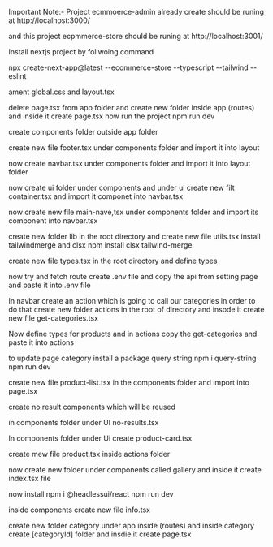 Important Note:- Project ecmmoerce-admin already create should be runing at 
http://localhost:3000/

and this project ecpmmerce-store should be runing at 
http://localhost:3001/

Install nextjs project by follwoing command

npx create-next-app@latest --ecommerce-store --typescript --tailwind --eslint

ament global.css and layout.tsx

delete page.tsx from app folder and create new folder inside app (routes) and inside it create page.tsx
now run the project npm run dev

create components folder outside app folder

create new file footer.tsx under components folder and import it into layout

now create navbar.tsx under components folder and import it into layout folder

now create ui folder under components and under ui create new filt container.tsx and import it componet into navbar.tsx

now create new file main-nave,tsx under components folder and import its component <MainNav/> into navbar.tsx

create new folder lib in the root directory and create new file utils.tsx
install tailwindmerge and clsx
npm install clsx tailwind-merge

create new file types.tsx in the root directory and define types

now try and fetch route create .env file and copy the api from setting page and paste it into .env file

In navbar create an action which is going to call our categories in order to do that create new folder actions in the root of directory and insode it create new file get-categories.tsx


Now define types for products and in actions copy the get-categories and paste it into actions

to update page category install a package query string
npm i query-string
npm run dev

create new file product-list.tsx in the components folder and import into page.tsx


create no result components which will be reused

in components folder under UI no-results.tsx

In components folder under Ui create product-card.tsx

create mew file product.tsx inside actions folder

now create new folder under components called gallery and inside it create index.tsx file

now install npm i @headlessui/react
npm run dev

inside components create new file info.tsx

create new folder category under app inside (routes) and inside category create [categoryId] folder and insdie it create page.tsx






